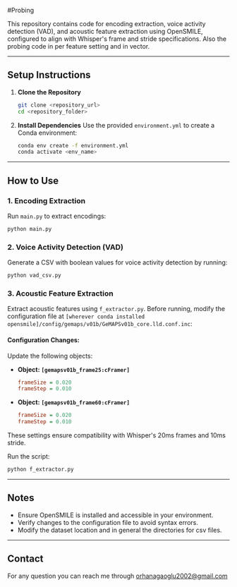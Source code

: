 
#Probing

This repository contains code for encoding extraction, voice activity detection (VAD), and acoustic feature extraction using OpenSMILE, configured to align with Whisper's frame and stride specifications. Also the probing code in per feature setting and in vector.

---

## Setup Instructions

1. **Clone the Repository**
   ```bash
   git clone <repository_url>
   cd <repository_folder>
   ```

2. **Install Dependencies**
   Use the provided `environment.yml` to create a Conda environment:
   ```bash
   conda env create -f environment.yml
   conda activate <env_name>
   ```

---

## How to Use

### 1. Encoding Extraction
Run `main.py` to extract encodings:
```bash
python main.py
```

### 2. Voice Activity Detection (VAD)
Generate a CSV with boolean values for voice activity detection by running:
```bash
python vad_csv.py
```

### 3. Acoustic Feature Extraction
Extract acoustic features using `f_extractor.py`. Before running, modify the configuration file at `[wherever conda installed opensmile]/config/gemaps/v01b/GeMAPSv01b_core.lld.conf.inc`:

#### Configuration Changes:
Update the following objects:

- **Object: `[gemapsv01b_frame25:cFramer]`**
  ```ini
  frameSize = 0.020
  frameStep = 0.010
  ```

- **Object: `[gemapsv01b_frame60:cFramer]`**
  ```ini
  frameSize = 0.020
  frameStep = 0.010
  ```

These settings ensure compatibility with Whisper's 20ms frames and 10ms stride.

Run the script:
```bash
python f_extractor.py
```

---

## Notes
- Ensure OpenSMILE is installed and accessible in your environment.
- Verify changes to the configuration file to avoid syntax errors.
- Modify the dataset location and in general the directories for csv files.

---

## Contact
For any question you can reach me through orhanagaoglu2002@gmail.com
